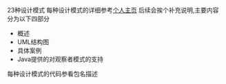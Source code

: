 23种设计模式
每种设计模式的详细参考[个人主页](https://jonathanchang.top/categories/%E8%AE%BE%E8%AE%A1%E6%A8%A1%E5%BC%8F/)
后续会挨个补充说明,主要内容分为以下四部分
* 概述
* UML结构图
* 具体案例
* Java提供的对观察者模式的支持

每种设计模式的代码参看包名描述